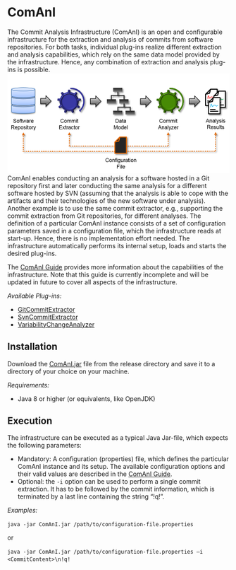 # ComAnI
The Commit Analysis Infrastructure (ComAnI) is an open and configurable infrastructure for the extraction and analysis of commits from software repositories. For both tasks, individual plug-ins realize different extraction and analysis capabilities, which rely on the same data model provided by the infrastructure. Hence, any combination of extraction and analysis plug-ins is possible.
![ComAnI Overview](/guide/inserts/comani_overview.png "ComAnI Overview")
ComAnI enables conducting an analysis for a software hosted in a Git repository first and later conducting the same analysis for a different software hosted by SVN (assuming that the analysis is able to cope with the artifacts and their technologies of the new software under analysis). Another example is to use the same commit extractor, e.g., supporting the commit extraction from Git repositories, for different analyses. The definition of a particular ComAnI instance consists of a set of configuration parameters saved in a configuration file, which the infrastructure reads at start-up. Hence, there is no implementation effort needed. The infrastructure automatically performs its internal setup, loads and starts the desired plug-ins.

The [ComAnI Guide](/guide/ComAnI_Guide.pdf) provides more information about the capabilities of the infrastructure. Note that this guide is currently incomplete and will be updated in future to cover all aspects of the infrastructure.

*Available Plug-ins:*
- [GitCommitExtractor](https://github.com/CommitAnalysisInfrastructure/GitCommitExtractor)
- [SvnCommitExtractor](https://github.com/CommitAnalysisInfrastructure/SvnCommitExtractor)
- [VariabilityChangeAnalyzer](https://github.com/CommitAnalysisInfrastructure/VariabilityChangeAnalyzer)

## Installation
Download the [ComAnI.jar](/release/ComAnI.jar) file from the release directory and save it to a directory of your choice on your machine.

*Requirements:*
- Java 8 or higher (or equivalents, like OpenJDK)

## Execution
The infrastructure can be executed as a typical Java Jar-file, which expects the following parameters:
- Mandatory: A configuration (properties) file, which defines the particular ComAnI instance and its setup. The available configuration options and their valid values are described in the [ComAnI Guide](/guide/ComAnI_Guide.pdf).
- Optional: the `-i` option can be used to perform a single commit extraction. It has to be followed by the commit information, which is terminated by a last line containing the string “!q!”.

*Examples:*

`java -jar ComAnI.jar /path/to/configuration-file.properties`

or

`java -jar ComAnI.jar /path/to/configuration-file.properties –i <CommitContent>\n!q!`
